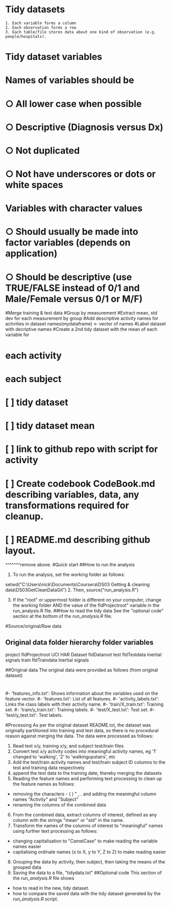 # Tidy datasets
	1. Each variable forms a column 
	2. Each observation forms a row
	3. Each table/file stores data about one kind of observation (e.g. people/hospitals). 
# Tidy dataset variables
#	Names of variables should be 
#	○ All lower case when possible 
#	○ Descriptive (Diagnosis versus Dx) 
#	○ Not duplicated 
#	○ Not have underscores or dots or white spaces 
# Variables with character values 
#   ○ Should usually be made into factor variables (depends on application) 
#	○ Should be descriptive (use TRUE/FALSE instead of 0/1 and Male/Female versus 0/1 or M/F) 


#Merge training & test data
#Group by measurement
#Extract mean, std dev for each measurement by group
#Add descriptive activity names for activities in dataset      names(mydataframe) <- vector of names 
#Label dataset with decriptive names
#Create a 2nd tidy dataset with the mean of each variable for 
#  each activity
#  each subject


# [ ] tidy dataset
# [ ] tidy dataset mean
# [ ] link to github repo with script for activity
# [ ] Create codebook CodeBook.md describing variables, data, any transformations required for cleanup.
# [ ] README.md describing github layout.
^^^^^^^remove above.
#Quick start
##How to run the analysis
1. To run the analysis, set the working folder as follows:

setwd("C:\\Users\\nick\\Documents\\Coursera\\DS03 Getting & cleaning data\\DS03GetCleanDataGit")
2. Then, source("run_analysis.R")

3. If the "root" or uppermost folder is different on your computer, change the working folder AND the value of the fldProjectroot"
variable in the run_analysis.R file.
##How to read the tidy data
See the "optional code" section at the bottom of the *run_analysis.R* file.

#Source/original/Raw data
## Original data folder hierarchy	folder variables
project								fldProjectroot
 UCI HAR Dataset					fldDataroot
    test							fldTestdata
       Inertial signals
    train							fldTraindata
       Inertial signals
	   
 
##Original data 
The original data were provided as follows (from original dataset)
#
#- 'features_info.txt': Shows information about the variables used on the feature vector.
#- 'features.txt': List of all features.
#- 'activity_labels.txt': Links the class labels with their activity name.
#- 'train/X_train.txt': Training set.
#- 'train/y_train.txt': Training labels.
#- 'test/X_test.txt': Test set.
#- 'test/y_test.txt': Test labels.

#Processing
As per the original dataset README.txt, the dataset was originally partitioned into training and test data, so there is
no procedural reason against merging the data. The data were processed as follows:
1. Read test x/y, training x/y, and subject test/train files
2. Convert test x/y activity codes into meaningful activity names, eg '1' changed to 'walking', '2' to 'walkingupstairs', etc
3. Add the test/train activity names and test/train subject ID columns to the test and training data respectively
4. append the test data to the training date, thereby merging the datasets
5. Reading the feature names and performing text processing to clean up the feature names as follows:
  * removing the characters - ( ) " , . and adding the meaningful column names "Activity" and "Subject"
  * renaming the columns of the combined data
6. From the combined data, extract columns of interest, defined as any column with the strings "mean" or "std" in the name.
7. Transform the names of the columns of interest to "meaningful" names using further text processing as follows:
  * changing capitalisation to "CamelCase" to make reading the variable names easier
  * capitalising ordinate names (x to X, y to Y, Z to Z) to make reading easier
8. Grouping the data by activity, then subject, then taking the means of the grouped data
9. Saving the data to a file, "tidydata.txt"
##Optional code
This section of the *run_analysis.R* file shows
* how to read in the new, tidy dataset.
* how to compare the saved data with the tidy dataset generated by the *run_analysis.R* script.
